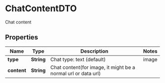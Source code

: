 

# ChatContentDTO

Chat content

## Properties

| Name | Type | Description | Notes |
|------------ | ------------- | ------------- | -------------|
|**type** | **String** | Chat type: text (default) | image | video | audio | pdf | ... |  [optional] |
|**content** | **String** | Chat content(for image, it might be a normal url or data url) |  |



